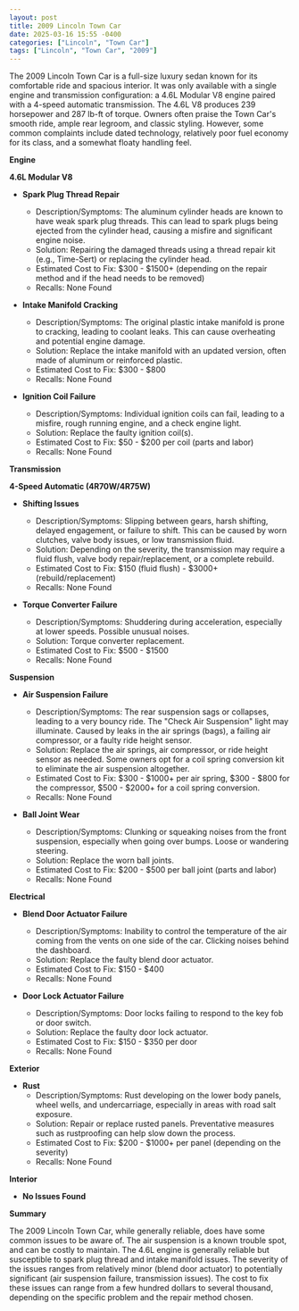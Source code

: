 ```yaml
---
layout: post
title: 2009 Lincoln Town Car
date: 2025-03-16 15:55 -0400
categories: ["Lincoln", "Town Car"]
tags: ["Lincoln", "Town Car", "2009"]
---
```

The 2009 Lincoln Town Car is a full-size luxury sedan known for its comfortable ride and spacious interior. It was only available with a single engine and transmission configuration: a 4.6L Modular V8 engine paired with a 4-speed automatic transmission. The 4.6L V8 produces 239 horsepower and 287 lb-ft of torque. Owners often praise the Town Car's smooth ride, ample rear legroom, and classic styling. However, some common complaints include dated technology, relatively poor fuel economy for its class, and a somewhat floaty handling feel.

**Engine**

**4.6L Modular V8**

*   **Spark Plug Thread Repair**
    *   Description/Symptoms: The aluminum cylinder heads are known to have weak spark plug threads. This can lead to spark plugs being ejected from the cylinder head, causing a misfire and significant engine noise.
    *   Solution: Repairing the damaged threads using a thread repair kit (e.g., Time-Sert) or replacing the cylinder head.
    *   Estimated Cost to Fix: $300 - $1500+ (depending on the repair method and if the head needs to be removed)
    * Recalls: None Found

*   **Intake Manifold Cracking**
    *   Description/Symptoms: The original plastic intake manifold is prone to cracking, leading to coolant leaks. This can cause overheating and potential engine damage.
    *   Solution: Replace the intake manifold with an updated version, often made of aluminum or reinforced plastic.
    *   Estimated Cost to Fix: $300 - $800
    * Recalls: None Found

*   **Ignition Coil Failure**
    *   Description/Symptoms: Individual ignition coils can fail, leading to a misfire, rough running engine, and a check engine light.
    *   Solution: Replace the faulty ignition coil(s).
    *   Estimated Cost to Fix: $50 - $200 per coil (parts and labor)
    * Recalls: None Found

**Transmission**

**4-Speed Automatic (4R70W/4R75W)**

*   **Shifting Issues**
    *   Description/Symptoms: Slipping between gears, harsh shifting, delayed engagement, or failure to shift. This can be caused by worn clutches, valve body issues, or low transmission fluid.
    *   Solution: Depending on the severity, the transmission may require a fluid flush, valve body repair/replacement, or a complete rebuild.
    *   Estimated Cost to Fix: $150 (fluid flush) - $3000+ (rebuild/replacement)
    * Recalls: None Found

*   **Torque Converter Failure**
    *   Description/Symptoms: Shuddering during acceleration, especially at lower speeds. Possible unusual noises.
    *   Solution: Torque converter replacement.
    *   Estimated Cost to Fix: $500 - $1500
    * Recalls: None Found

**Suspension**

*   **Air Suspension Failure**
    *   Description/Symptoms: The rear suspension sags or collapses, leading to a very bouncy ride. The "Check Air Suspension" light may illuminate. Caused by leaks in the air springs (bags), a failing air compressor, or a faulty ride height sensor.
    *   Solution: Replace the air springs, air compressor, or ride height sensor as needed. Some owners opt for a coil spring conversion kit to eliminate the air suspension altogether.
    *   Estimated Cost to Fix: $300 - $1000+ per air spring, $300 - $800 for the compressor, $500 - $2000+ for a coil spring conversion.
    * Recalls: None Found

*   **Ball Joint Wear**
    *   Description/Symptoms: Clunking or squeaking noises from the front suspension, especially when going over bumps. Loose or wandering steering.
    *   Solution: Replace the worn ball joints.
    *   Estimated Cost to Fix: $200 - $500 per ball joint (parts and labor)
    * Recalls: None Found

**Electrical**

*   **Blend Door Actuator Failure**
    *   Description/Symptoms: Inability to control the temperature of the air coming from the vents on one side of the car. Clicking noises behind the dashboard.
    *   Solution: Replace the faulty blend door actuator.
    *   Estimated Cost to Fix: $150 - $400
    * Recalls: None Found

*   **Door Lock Actuator Failure**
    *   Description/Symptoms: Door locks failing to respond to the key fob or door switch.
    *   Solution: Replace the faulty door lock actuator.
    *   Estimated Cost to Fix: $150 - $350 per door
    * Recalls: None Found

**Exterior**

*   **Rust**
    *   Description/Symptoms: Rust developing on the lower body panels, wheel wells, and undercarriage, especially in areas with road salt exposure.
    *   Solution: Repair or replace rusted panels. Preventative measures such as rustproofing can help slow down the process.
    *   Estimated Cost to Fix: $200 - $1000+ per panel (depending on the severity)
    * Recalls: None Found

**Interior**

*   **No Issues Found**

**Summary**

The 2009 Lincoln Town Car, while generally reliable, does have some common issues to be aware of. The air suspension is a known trouble spot, and can be costly to maintain. The 4.6L engine is generally reliable but susceptible to spark plug thread and intake manifold issues. The severity of the issues ranges from relatively minor (blend door actuator) to potentially significant (air suspension failure, transmission issues). The cost to fix these issues can range from a few hundred dollars to several thousand, depending on the specific problem and the repair method chosen.

